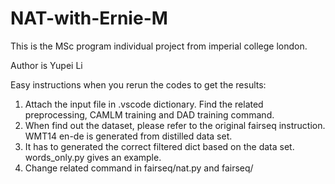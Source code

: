 # NAT-with-Ernie-M

This is the MSc program individual project from imperial college london. 

Author is Yupei Li

Easy instructions when you rerun the codes to get the results:

1. Attach the input file in .vscode dictionary. Find the related preprocessing, CAMLM training and DAD training command.
2. When find out the dataset, please refer to the original fairseq instruction. WMT14 en-de is generated from distilled data set.
3. It has to generated the correct filtered dict based on the data set. words_only.py gives an example.
4. Change related command in fairseq/nat.py and fairseq/
